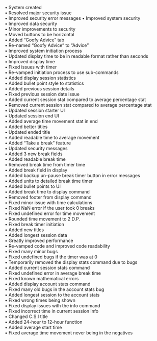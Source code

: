 •	System created <br>
•	Resolved major security issue  <br>
•	Improved security error messages
•	Improved system security  <br>
•	Improved data security  <br>
•	Minor improvements to security <br>
•	Moved buttons to be horizontal <br>
•	Added “Goofy Advice” tab <br>
•	Re-named “Goofy Advice” to “Advice” <br>
•	Improved system initiation process  <br>
•	Updated display time to be in readable format rather than seconds <br>
•	Improved display time <br>
•	Fixed issues with timer <br>
•	Re-vamped initiation process to use sub-commands <br>
•	Added display session statistics <br>
•	Added bullet point style to statistics  <br>
•	Added previous session details <br>
•	Fixed previous session date issue <br>
•	Added current session stat compared to average percentage stat <br>
•	Removed current session stat compared to average percentage stat <br>
•	Updated session starter UI <br>
•	Updated session end UI <br>
•	Added average time movement stat in end <br>
•	Added better titles <br>
•	Updated ended title <br>
•	Added readable time to average movement <br>
•	Added “Take a break” feature <br>
•	Updated security messages <br>
•	Added 3 new break fields <br>
•	Added readable break time <br>
•	Removed break time from timer time  <br>
•	Added break field in display  <br>
•	Added backup un-pause break timer button in error messages <br>
•	Added units to detailed break time timer <br>
•	Added bullet points to UI <br>
•	Added break time to display command <br>
•	Removed footer from display command <br>
•	Fixed minor issue with time calculations  <br>
•	Fixed NaN error if the user took 0 breaks <br>
•	Fixed undefined error for time movement <br>
•	Rounded time movement to 2 D.P. <br>
•	Fixed break timer initiation  <br>
•	Added new titles <br>
•	Added longest session data <br>
•	Greatly improved performance <br>
•	Re-vamped code and improved code readability <br>
•	Fixed many minor bugs <br>
•	Fixed undefined bugs if the timer was at 0 <br>
•	Temporarily removed the display stats command due to bugs <br>
•	Added current session stats command <br>
•	Fixed undefined error in average break time <br>
•	Fixed known mathematical errors  <br>
•	Added display account stats command <br>
•	Fixed many old bugs in the account stats bug <br>
•	Added longest session to the account stats <br>
•	Fixed wrong times being shown <br>
•	Fixed display issues with the info command <br>
•	Fixed incorrect time in current session info <br>
•	Changed C.S.I title <br>
•	Added 24-hour to 12-hour function <br>
•	Added average start time <br>
•   Fixed average time movement never being in the negatives <br>


